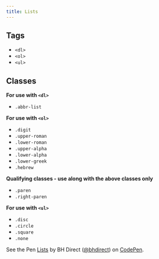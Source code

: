 ```yaml
---
title: Lists
---
```


## Tags

* `<dl>`
* `<ol>`
* `<ul>`

## Classes

**For use with `<dl>`**
* `.abbr-list`

**For use with `<ol>`**
* `.digit`
* `.upper-roman`
* `.lower-roman`
* `.upper-alpha`
* `.lower-alpha`
* `.lower-greek`
* `.hebrew`

**Qualifying classes - use along with the above classes only**
* `.paren`
* `.right-paren`

**For use with `<ul>`**
* `.disc`
* `.circle`
* `.square`
* `.none`


<p data-height="2666" data-theme-id="28900" data-slug-hash="981475e87c81c7e80e3a9e51e15ca2c6" data-default-tab="html,result" data-user="bhdirect" data-embed-version="2" data-pen-title="Lists" class="codepen">See the Pen <a href="https://codepen.io/bhdirect/pen/981475e87c81c7e80e3a9e51e15ca2c6/">Lists</a> by BH Direct (<a href="https://codepen.io/bhdirect">@bhdirect</a>) on <a href="https://codepen.io">CodePen</a>.</p>
<script async src="https://production-assets.codepen.io/assets/embed/ei.js"></script>
